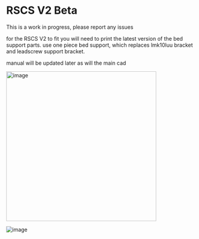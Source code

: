 # RSCS V2 Beta

This is a work in progress, please report any issues

for the RSCS V2 to fit you will need to print the latest version of the bed support parts. 
use one piece bed support, which replaces lmk10luu bracket and leadscrew support bracket. 

manual will be updated later as will the main cad

<img width="400" alt="image" src="https://user-images.githubusercontent.com/37383368/217928348-ea30d0f2-6018-4b8c-8462-3ca2b49cb6ba.png">

![image](https://user-images.githubusercontent.com/93674339/217928929-fcc8aab3-5b6c-4f4c-9696-c52bd27342a2.png)


